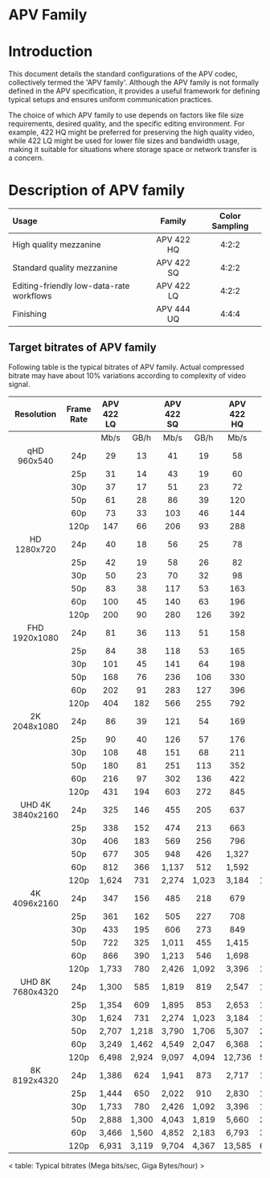 APV Family
==============

# Introduction

This document details the standard configurations of the APV codec, collectively termed the 'APV family'. Although the APV family is not formally defined in the APV specification, it provides a useful framework for defining typical setups and ensures uniform communication practices.

The choice of which APV family to use depends on factors like file size requirements, desired quality, and the specific editing environment. For example, 422 HQ might be preferred for preserving the high quality video, while 422 LQ might be used for lower file sizes and bandwidth usage, making it suitable for situations where storage space or network transfer is a concern.

# Description of APV family

| Usage | Family | Color Sampling |
|:-------------|:--------------:|:------:|
| High quality mezzanine                   | APV 422 HQ | 4:2:2 | 
| Standard quality mezzanine               | APV 422 SQ | 4:2:2 | 
| Editing-friendly low-data-rate workflows | APV 422 LQ | 4:2:2 | 
| Finishing                                | APV 444 UQ | 4:4:4 | 


## Target bitrates of APV family

Following table is the typical bitrates of APV family.
Actual compressed bitrate may have about 10% variations according to complexity of video signal.

|Resolution | Frame Rate | APV 422 LQ | | APV 422 SQ | | APV 422 HQ | | APV 444 UQ | |
|:---: | :---: | :---: | :---: | :---: | :---: | :---: | :---: | :---: | :---: |
| |  | Mb/s | GB/h | Mb/s | GB/h | Mb/s | GB/h | Mb/s | GB/h|
|qHD     960x540 | 24p | 29 | 13 | 41 | 19 | 58 | 26 | 86 | 39|
| | 25p | 31 | 14 | 43 | 19 | 60 | 27 | 90 | 41|
| | 30p | 37 | 17 | 51 | 23 | 72 | 32 | 108 | 49|
| | 50p | 61 | 28 | 86 | 39 | 120 | 54 | 180 | 81|
| | 60p | 73 | 33 | 103 | 46 | 144 | 65 | 216 | 97|
| | 120p | 147 | 66 | 206 | 93 | 288 | 130 | 432 | 194|
|HD     1280x720 | 24p | 40 | 18 | 56 | 25 | 78 | 35 | 118 | 53|
| | 25p | 42 | 19 | 58 | 26 | 82 | 37 | 123 | 55|
| | 30p | 50 | 23 | 70 | 32 | 98 | 44 | 147 | 66|
| | 50p | 83 | 38 | 117 | 53 | 163 | 74 | 245 | 110|
| | 60p | 100 | 45 | 140 | 63 | 196 | 88 | 294 | 132|
| | 120p | 200 | 90 | 280 | 126 | 392 | 176 | 588 | 265|
|FHD     1920x1080 | 24p | 81 | 36 | 113 | 51 | 158 | 71 | 238 | 107|
| | 25p | 84 | 38 | 118 | 53 | 165 | 74 | 248 | 111|
| | 30p | 101 | 45 | 141 | 64 | 198 | 89 | 297 | 134|
| | 50p | 168 | 76 | 236 | 106 | 330 | 149 | 495 | 223|
| | 60p | 202 | 91 | 283 | 127 | 396 | 178 | 594 | 267|
| | 120p | 404 | 182 | 566 | 255 | 792 | 356 | 1188 | 535|
|2K     2048x1080 | 24p | 86 | 39 | 121 | 54 | 169 | 76 | 253 | 114|
| | 25p | 90 | 40 | 126 | 57 | 176 | 79 | 264 | 119|
| | 30p | 108 | 48 | 151 | 68 | 211 | 95 | 317 | 143|
| | 50p | 180 | 81 | 251 | 113 | 352 | 158 | 528 | 238|
| | 60p | 216 | 97 | 302 | 136 | 422 | 190 | 634 | 285|
| | 120p | 431 | 194 | 603 | 272 | 845 | 380 | 1,267 | 570|
|UHD   4K     3840x2160 | 24p | 325 | 146 | 455 | 205 | 637 | 287 | 955 | 430|
| | 25p | 338 | 152 | 474 | 213 | 663 | 299 | 995 | 448|
| | 30p | 406 | 183 | 569 | 256 | 796 | 358 | 1,194 | 537|
| | 50p | 677 | 305 | 948 | 426 | 1,327 | 597 | 1,990 | 896|
| | 60p | 812 | 366 | 1,137 | 512 | 1,592 | 716 | 2,388 | 1,075|
| | 120p | 1,624 | 731 | 2,274 | 1,023 | 3,184 | 1,433 | 4,776 | 2,149|
|4K     4096x2160 | 24p | 347 | 156 | 485 | 218 | 679 | 306 | 1,019 | 458|
| | 25p | 361 | 162 | 505 | 227 | 708 | 318 | 1,061 | 478|
| | 30p | 433 | 195 | 606 | 273 | 849 | 382 | 1,274 | 573|
| | 50p | 722 | 325 | 1,011 | 455 | 1,415 | 637 | 2,123 | 955|
| | 60p | 866 | 390 | 1,213 | 546 | 1,698 | 764 | 2,547 | 1,146|
| | 120p | 1,733 | 780 | 2,426 | 1,092 | 3,396 | 1,528 | 5,094 | 2,293|
|UHD   8K     7680x4320 | 24p | 1,300 | 585 | 1,819 | 819 | 2,547 | 1,146 | 3,821 | 1,719|
| | 25p | 1,354 | 609 | 1,895 | 853 | 2,653 | 1,194 | 3,980 | 1,791|
| | 30p | 1,624 | 731 | 2,274 | 1,023 | 3,184 | 1,433 | 4,776 | 2,149|
| | 50p | 2,707 | 1,218 | 3,790 | 1,706 | 5,307 | 2,388 | 7,960 | 3,582|
| | 60p | 3,249 | 1,462 | 4,549 | 2,047 | 6,368 | 2,866 | 9,552 | 4,298|
| | 120p | 6,498 | 2,924 | 9,097 | 4,094 | 12,736 | 5,731 | 19,104 | 8,597|
|8K     8192x4320 | 24p | 1,386 | 624 | 1,941 | 873 | 2,717 | 1,223 | 4,076 | 1,834|
| | 25p | 1,444 | 650 | 2,022 | 910 | 2,830 | 1,274 | 4,245 | 1,910|
| | 30p | 1,733 | 780 | 2,426 | 1,092 | 3,396 | 1,528 | 5,094 | 2,292|
| | 50p | 2,888 | 1,300 | 4,043 | 1,819 | 5,660 | 2,547 | 8,491 | 3,821|
| | 60p | 3,466 | 1,560 | 4,852 | 2,183 | 6,793 | 3,057 | 10,189 | 4,585|
| | 120p | 6,931 | 3,119 | 9,704 | 4,367 | 13,585 | 6,113 | 20,378 | 9,170|

< table: Typical bitrates (Mega bits/sec, Giga Bytes/hour) >



